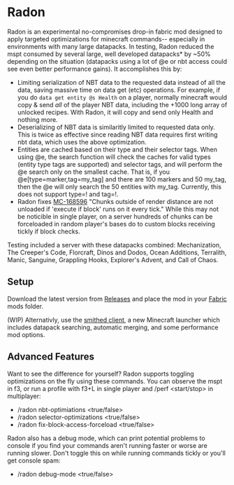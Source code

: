 # Radon
Radon is an experimental no-compromises drop-in fabric mod designed to apply targeted optimizations for minecraft commands-- especially in environments with many large datapacks. In testing, Radon reduced the mspt consumed by several large, well developed datapacks* by ~50% depending on the situation (datapacks using a lot of @e or nbt access could see even better performance gains). It accomplishes this by:
* Limiting serialization of NBT data to the requested data instead of all the data, saving massive time on data get (etc) operations. For example, if you do `data get entity @s Health` on a player, normally minecraft would copy & send *all* of the player NBT data, including the +1000 long array of unlocked recipes. With Radon, it will copy and send only Health and nothing more.
* Deserializing of NBT data is similaritly limited to requested data only. This is twice as effective since reading NBT data requires first writing nbt data, which uses the above optimization.
* Entities are cached based on their type and their selector tags. When using @e, the search function will check the caches for valid types (entity type tags are supported) and selector tags, and will perform the @e search only on the smallest cache. That is, if you @e[type=marker,tag=my_tag] and there are 100 markers and 50 my_tag, then the @e will only search the 50 entities with my_tag. Currently, this does not support type=! and tag=!.
* Radon fixes [MC-168596](https://bugs.mojang.com/browse/MC-168596) "Chunks outside of render distance are not unloaded if 'execute if block' runs on it every tick." While this may not be noticible in single player, on a server hundreds of chunks can be forceloaded in random player's bases do to custom blocks receiving tickly if block checks.

Testing included a server with these datapacks combined: Mechanization, The Creeper's Code, Florcraft, Dinos and Dodos, Ocean Additions, Terralith, Manic, Sanguine, Grappling Hooks, Explorer's Advent, and Call of Chaos.

## Setup

Download the latest version from [Releases](https://github.com/Smithed-MC/Radon/releases) and place the mod in your [Fabric](https://fabricmc.net/) mods folder.

(WIP) Alternativly, use the [smithed client](https://smithed.dev/), a new Minecraft launcher which includes datapack searching, automatic merging, and some performance mod options.

## Advanced Features
Want to see the difference for yourself? Radon supports toggling optimizations on the fly using these commands. You can observe the mspt in f3, or run a profile with f3+L in single player and /perf <start/stop> in multiplayer:
* /radon nbt-optimiations <true/false>
* /radon selector-optimizations <true/false>
* /radon fix-block-access-forceload <true/false>

Radon also has a debug mode, which can print potential problems to console if you find your commands aren't running faster or worse are running slower. Don't toggle this on while running commands tickly or you'll get console spam:
* /radon debug-mode <true/false>
